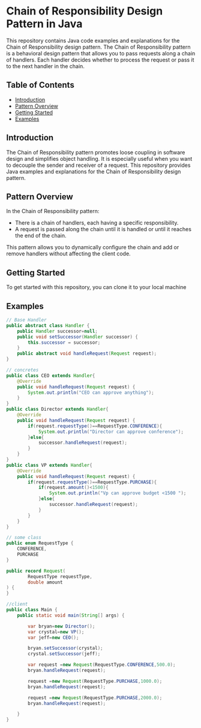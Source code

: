 # Chain of Responsibility Design Pattern in Java

This repository contains Java code examples and explanations for the Chain of Responsibility design pattern. The Chain of Responsibility pattern is a behavioral design pattern that allows you to pass requests along a chain of handlers. Each handler decides whether to process the request or pass it to the next handler in the chain.

## Table of Contents

- [Introduction](#introduction)
- [Pattern Overview](#pattern-overview)
- [Getting Started](#getting-started)
- [Examples](#examples)


## Introduction

The Chain of Responsibility pattern promotes loose coupling in software design and simplifies object handling. It is especially useful when you want to decouple the sender and receiver of a request. This repository provides Java examples and explanations for the Chain of Responsibility design pattern.

## Pattern Overview

In the Chain of Responsibility pattern:

- There is a chain of handlers, each having a specific responsibility.
- A request is passed along the chain until it is handled or until it reaches the end of the chain.

This pattern allows you to dynamically configure the chain and add or remove handlers without affecting the client code.

## Getting Started

To get started with this repository, you can clone it to your local machine

## Examples

```java
// Base Handler
public abstract class Handler {
    public Handler successor=null;
    public void setSuccessor(Handler successor) {
        this.successor = successor;
    }
    public abstract void handleRequest(Request request);
}

// concretes
public class CEO extends Handler{
    @Override
    public void handleRequest(Request request) {
        System.out.println("CEO can approve anything");
    }
}
public class Director extends Handler{
    @Override
    public void handleRequest(Request request) {
        if(request.requestType()==RequestType.CONFERENCE){
            System.out.println("Director can approve conference");
        }else{
            successor.handleRequest(request);
        }
    }
}
public class VP extends Handler{
    @Override
    public void handleRequest(Request request) {
        if(request.requestType()==RequestType.PURCHASE){
            if(request.amount()<1500){
                System.out.println("Vp can approve budget <1500 ");
            }else{
                successor.handleRequest(request);
            }
        }
    }
}

// some class
public enum RequestType {
    CONFERENCE,
    PURCHASE
}

public record Request(
        RequestType requestType,
        double amount
) {
}

//client
public class Main {
    public static void main(String[] args) {

        var bryan=new Director();
        var crystal=new VP();
        var jeff=new CEO();

        bryan.setSuccessor(crystal);
        crystal.setSuccessor(jeff);

        var request =new Request(RequestType.CONFERENCE,500.0);
        bryan.handleRequest(request);

        request =new Request(RequestType.PURCHASE,1000.0);
        bryan.handleRequest(request);

        request =new Request(RequestType.PURCHASE,2000.0);
        bryan.handleRequest(request);

    }
}
